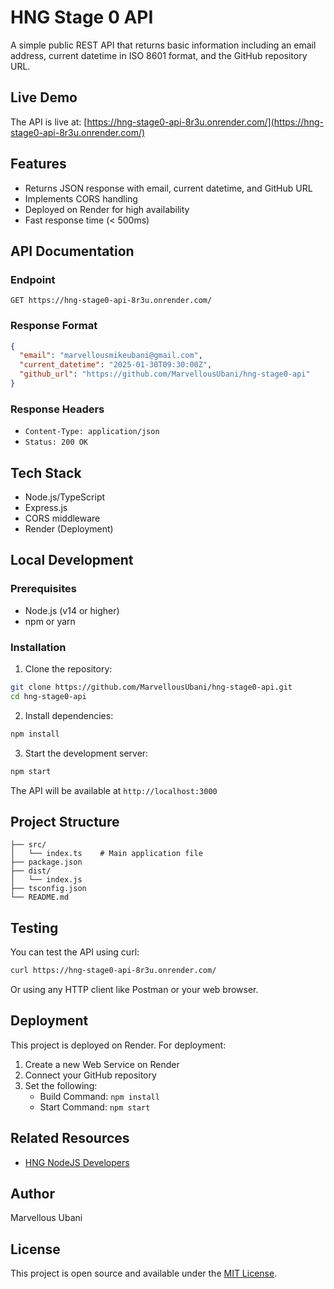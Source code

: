 # HNG Stage 0 API

A simple public REST API that returns basic information including an email address, current datetime in ISO 8601 format, and the GitHub repository URL.

## Live Demo

The API is live at: [https://hng-stage0-api-8r3u.onrender.com/](https://hng-stage0-api-8r3u.onrender.com/)

## Features

- Returns JSON response with email, current datetime, and GitHub URL
- Implements CORS handling
- Deployed on Render for high availability
- Fast response time (< 500ms)

## API Documentation

### Endpoint

```
GET https://hng-stage0-api-8r3u.onrender.com/
```

### Response Format

```json
{
  "email": "marvellousmikeubani@gmail.com",
  "current_datetime": "2025-01-30T09:30:00Z",
  "github_url": "https://github.com/MarvellousUbani/hng-stage0-api"
}
```

### Response Headers

- `Content-Type: application/json`
- `Status: 200 OK`

## Tech Stack

- Node.js/TypeScript
- Express.js
- CORS middleware
- Render (Deployment)

## Local Development

### Prerequisites

- Node.js (v14 or higher)
- npm or yarn

### Installation

1. Clone the repository:
```bash
git clone https://github.com/MarvellousUbani/hng-stage0-api.git
cd hng-stage0-api
```

2. Install dependencies:
```bash
npm install
```

3. Start the development server:
```bash
npm start
```

The API will be available at `http://localhost:3000`

## Project Structure

```
├── src/
│   └── index.ts    # Main application file
├── package.json
├── dist/
│   └── index.js  
├── tsconfig.json
└── README.md
```

## Testing

You can test the API using curl:

```bash
curl https://hng-stage0-api-8r3u.onrender.com/
```

Or using any HTTP client like Postman or your web browser.

## Deployment

This project is deployed on Render. For deployment:

1. Create a new Web Service on Render
2. Connect your GitHub repository
3. Set the following:
   - Build Command: `npm install`
   - Start Command: `npm start`

## Related Resources

- [HNG NodeJS Developers](https://hng.tech/hire/nodejs-developers)

## Author

Marvellous Ubani

## License

This project is open source and available under the [MIT License](LICENSE).